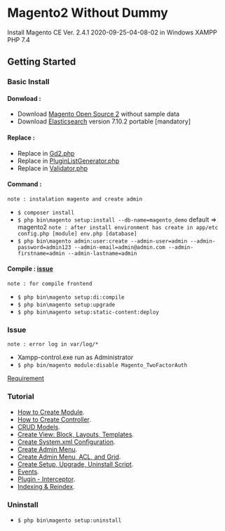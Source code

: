 # Magento2 Without Dummy
Install Magento CE Ver. 2.4.1 2020-09-25-04-08-02 in Windows XAMPP PHP 7.4

## Getting Started

### Basic Install

#### Donwload :
- Download [Magento Open Source 2](https://magento.com/tech-resources/download) without sample data
- Download [Elasticsearch](https://magentip.com/install-magento-2-on-localhost-xampp-elasticsearch) version 7.10.2 portable [mandatory]

#### Replace :
- Replace in [Gd2.php](https://magento.stackexchange.com/questions/311806/installation-at-51-module-magento-theme-error-in-magento-2)
- Replace in [PluginListGenerator.php](https://nwdthemes.com/2020/10/07/install-magento-2-4-on-windows-problem-solved/)
- Replace in [Validator.php](https://github.com/magento/magento2/issues/19480)

#### Command :
`note : instalation magento and create admin`
- `$ composer install`
- `$ php bin\magento setup:install --db-name=magento_demo` default => magento2 `note : after install environment has create in app/etc config.php [module] env.php [database]`
- `$ php bin\magento admin:user:create --admin-user=admin --admin-password=admin123 --admin-email=admin@admin.com --admin-firstname=admin --admin-lastname=admin`

#### Compile : [issue](https://community.magento.com/t5/Magento-2-x-Admin-Configuration/Magento-2-admin-page-load-but-login-window-is-not-show/m-p/49518#M822)
`note : for compile frontend`
- `$ php bin\magento setup:di:compile`
- `$ php bin\magento setup:upgrade`
- `$ php bin\magento setup:static-content:deploy`

### Issue
`note : error log in var/log/*`
- Xampp-control.exe run as Administrator
- `$ php bin/magento module:disable Magento_TwoFactorAuth`

<a href="REQUIREMENT.md">Requirement</a>

### Tutorial
- <a href="Tutorial-1.md">How to Create Module</a>.
- <a href="Tutorial-2.md">How to Create Controller</a>.
- <a href="Tutorial-3.md">CRUD Models</a>.
- <a href="Tutorial-4.md">Create View: Block, Layouts, Templates</a>.
- <a href="Tutorial-5.md">Create System.xml Configuration</a>.
- <a href="Tutorial-6.md">Create Admin Menu</a>.
- <a href="Tutorial-7.md">Create Admin Menu, ACL, and Grid</a>.
- <a href="Tutorial-8.md">Create Setup, Upgrade, Uninstall Script</a>.
- <a href="Tutorial-9.md">Events</a>.
- <a href="Tutorial-10.md">Plugin - Interceptor</a>.
- <a href="Tutorial-11.md">Indexing & Reindex</a>.

### Uninstall
- `$ php bin\magento setup:uninstall`
